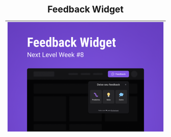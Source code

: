 <h1 style="text-align: center;">Feedback Widget</h1>

![Feedback Widget](./web/src/assets/Capa.png)|
---------------------------------------------|

